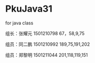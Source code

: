 # PkuJava31
for java class

组长：张耀元 1501210798 67，58,9,75

组员：同二鹏 1501210992 189,75,191,202

组员：郑黎明 1501211044 201,118,119,151
